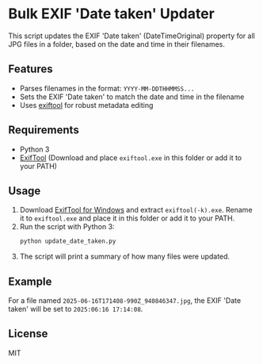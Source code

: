# Bulk EXIF 'Date taken' Updater

This script updates the EXIF 'Date taken' (DateTimeOriginal) property for all JPG files in a folder, based on the date and time in their filenames.

## Features
- Parses filenames in the format: `YYYY-MM-DDTHHMMSS...`
- Sets the EXIF 'Date taken' to match the date and time in the filename
- Uses [exiftool](https://exiftool.org/) for robust metadata editing

## Requirements
- Python 3
- [ExifTool](https://exiftool.org/) (Download and place `exiftool.exe` in this folder or add it to your PATH)

## Usage
1. Download [ExifTool for Windows](https://exiftool.org/) and extract `exiftool(-k).exe`. Rename it to `exiftool.exe` and place it in this folder or add it to your PATH.
2. Run the script with Python 3:
   ```sh
   python update_date_taken.py
   ```
3. The script will print a summary of how many files were updated.

## Example
For a file named `2025-06-16T171408-990Z_940846347.jpg`, the EXIF 'Date taken' will be set to `2025:06:16 17:14:08`.

## License
MIT
